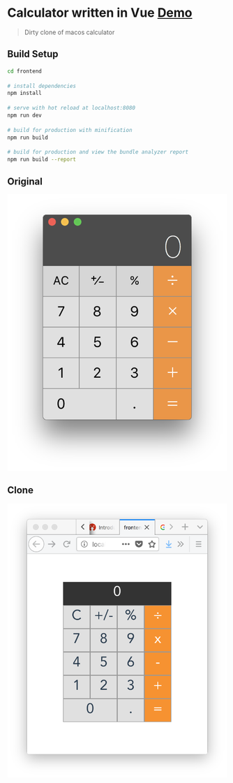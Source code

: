 # Calculator written in Vue [Demo](http://vue-calculator.surge.sh/)

> Dirty clone of macos calculator

## Build Setup

``` bash
cd frontend

# install dependencies
npm install

# serve with hot reload at localhost:8080
npm run dev

# build for production with minification
npm run build

# build for production and view the bundle analyzer report
npm run build --report
```

## Original

![macos](img/macos.png)

## Clone

![web-vue](img/web-vue.png)